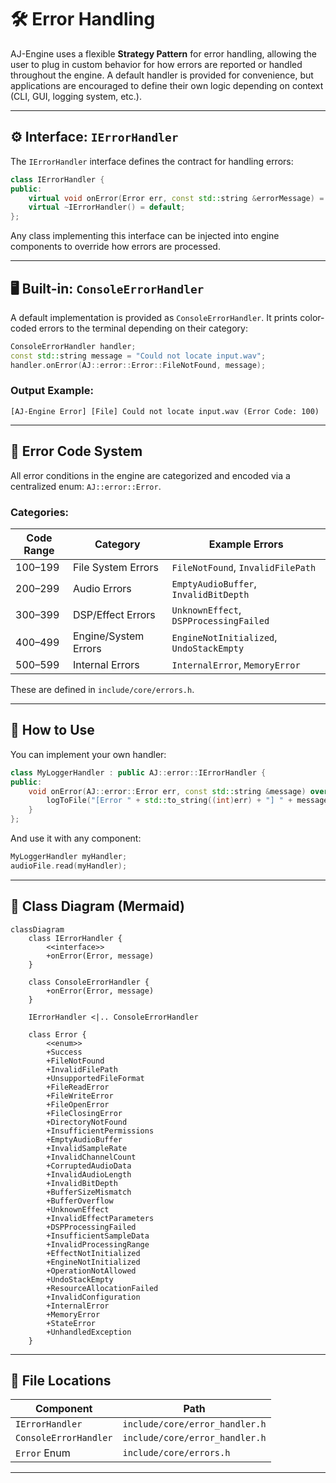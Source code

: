 # 🛠️ Error Handling

AJ-Engine uses a flexible **Strategy Pattern** for error handling, allowing the user to plug in custom behavior for how errors are reported or handled throughout the engine. A default handler is provided for convenience, but applications are encouraged to define their own logic depending on context (CLI, GUI, logging system, etc.).

---

## ⚙️ Interface: `IErrorHandler`

The `IErrorHandler` interface defines the contract for handling errors:

```cpp
class IErrorHandler {
public:
    virtual void onError(Error err, const std::string &errorMessage) = 0;
    virtual ~IErrorHandler() = default;
};
```

Any class implementing this interface can be injected into engine components to override how errors are processed.

---

## 🖥️ Built-in: `ConsoleErrorHandler`

A default implementation is provided as `ConsoleErrorHandler`. It prints color-coded errors to the terminal depending on their category:

```cpp
ConsoleErrorHandler handler;
const std::string message = "Could not locate input.wav";
handler.onError(AJ::error::Error::FileNotFound, message);
```

### Output Example:

```text
[AJ-Engine Error] [File] Could not locate input.wav (Error Code: 100)
```

---

## 🚦 Error Code System

All error conditions in the engine are categorized and encoded via a centralized enum: `AJ::error::Error`.

### Categories:

| Code Range | Category             | Example Errors                           |
| ---------- | -------------------- | ---------------------------------------- |
| 100–199    | File System Errors   | `FileNotFound`, `InvalidFilePath`        |
| 200–299    | Audio Errors         | `EmptyAudioBuffer`, `InvalidBitDepth`    |
| 300–399    | DSP/Effect Errors    | `UnknownEffect`, `DSPProcessingFailed`   |
| 400–499    | Engine/System Errors | `EngineNotInitialized`, `UndoStackEmpty` |
| 500–599    | Internal Errors      | `InternalError`, `MemoryError`           |

These are defined in `include/core/errors.h`.

---

## 🧱 How to Use

You can implement your own handler:

```cpp
class MyLoggerHandler : public AJ::error::IErrorHandler {
public:
    void onError(AJ::error::Error err, const std::string &message) override {
        logToFile("[Error " + std::to_string((int)err) + "] " + message);
    }
};
```

And use it with any component:

```cpp
MyLoggerHandler myHandler;
audioFile.read(myHandler);
```

---

## 📐 Class Diagram (Mermaid)


```mermaid
classDiagram
    class IErrorHandler {
        <<interface>>
        +onError(Error, message)
    }

    class ConsoleErrorHandler {
        +onError(Error, message)
    }

    IErrorHandler <|.. ConsoleErrorHandler

    class Error {
        <<enum>>
        +Success
        +FileNotFound
        +InvalidFilePath
        +UnsupportedFileFormat
        +FileReadError
        +FileWriteError
        +FileOpenError
        +FileClosingError
        +DirectoryNotFound
        +InsufficientPermissions
        +EmptyAudioBuffer
        +InvalidSampleRate
        +InvalidChannelCount
        +CorruptedAudioData
        +InvalidAudioLength
        +InvalidBitDepth
        +BufferSizeMismatch
        +BufferOverflow
        +UnknownEffect
        +InvalidEffectParameters
        +DSPProcessingFailed
        +InsufficientSampleData
        +InvalidProcessingRange
        +EffectNotInitialized
        +EngineNotInitialized
        +OperationNotAllowed
        +UndoStackEmpty
        +ResourceAllocationFailed
        +InvalidConfiguration
        +InternalError
        +MemoryError
        +StateError
        +UnhandledException
    }
```


---

## 📁 File Locations

| Component             | Path                           |
| --------------------- | ------------------------------ |
| `IErrorHandler`       | `include/core/error_handler.h` |
| `ConsoleErrorHandler` | `include/core/error_handler.h` |
| `Error` Enum          | `include/core/errors.h`        |

---
